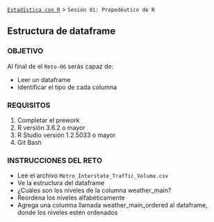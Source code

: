 [`Estadística con R`](../Readme.md) > `Sesión 01: Propedéutico de R` 

## Estructura de dataframe

### OBJETIVO

Al final de el `Reto-06` serás capaz de:
- Leer un dataframe
- Identificar el tipo de cada columna

### REQUISITOS

1. Completar el prework
2. R versión 3.6.2 o mayor
3. R Studio versión 1.2.5033 o mayor 
4. Git Bash

### INSTRUCCIONES DEL RETO

- Lee el archivo `Metro_Interstate_Traffic_Volume.csv`
- Ve la estructura del dataframe
- ¿Cuáles son los niveles de la columna weather_main?
- Reordena los niveles alfabéticamente
- Agrega una columna llamada weather_main_ordered al dataframe, donde los niveles estén ordenados
